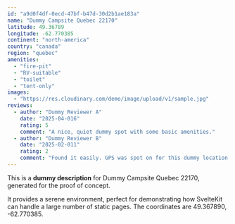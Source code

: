 ```yaml
---
id: "a9d0f4df-0ecd-47bf-b47d-30d2b1ae183a"
name: "Dummy Campsite Quebec 22170"
latitude: 49.36789
longitude: -62.770385
continent: "north-america"
country: "canada"
region: "quebec"
amenities:
  - "fire-pit"
  - "RV-suitable"
  - "toilet"
  - "tent-only"
images:
  - "https://res.cloudinary.com/demo/image/upload/v1/sample.jpg"
reviews:
  - author: "Dummy Reviewer A"
    date: "2025-04-016"
    rating: 5
    comment: "A nice, quiet dummy spot with some basic amenities."
  - author: "Dummy Reviewer B"
    date: "2025-02-011"
    rating: 2
    comment: "Found it easily. GPS was spot on for this dummy location."
---
```


This is a **dummy description** for Dummy Campsite Quebec 22170, generated for the proof of concept.

It provides a serene environment, perfect for demonstrating how SvelteKit can handle a large number of static pages. The coordinates are 49.367890, -62.770385.
